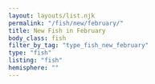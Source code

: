 ```yaml
---
layout: layouts/list.njk
permalink: "/fish/new/february/"
title: New Fish in February
body_class: fish
filter_by_tag: "type_fish_new_february"
type: "fish"
listing: "fish"
hemisphere: ""
---
```

